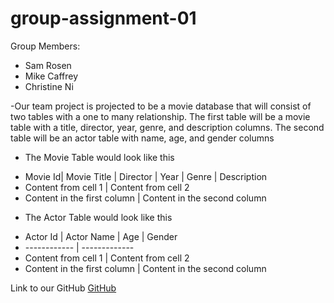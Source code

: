 # group-assignment-01
Group Members:
+ Sam Rosen
+ Mike Caffrey
+ Christine Ni

-Our team project is projected to be a movie database that will consist of two tables with a one to many relationship.
The first table will be a movie table with a title, director, year, genre, and description columns.
The second table will be an actor table with name, age, and gender columns

- The Movie Table would look like this
+ Movie Id| Movie Title | Director | Year | Genre | Description
+ Content from cell 1 | Content from cell 2
+ Content in the first column | Content in the second column

- The Actor Table would look like this
+ Actor Id | Actor Name | Age | Gender
+ ------------ | -------------
+ Content from cell 1 | Content from cell 2
+ Content in the first column | Content in the second column


Link to our GitHub
[GitHub](https://github.com/chrisni123/group-assignment-01)
